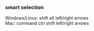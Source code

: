 

### smart selection
Windows/Linux:  shift alt left/right arrows  
Mac:            command ctrl shift left/right arrows

